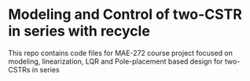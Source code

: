 # Modeling and Control of two-CSTR in series with recycle
This repo contains code files for MAE-272 course project focused on modeling, linearization, LQR and Pole-placement based design for two-CSTRs in series
